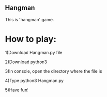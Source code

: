 ## Hangman
This is 'hangman' game.

# How to play:
 
1)Download Hangman.py file

2)Download python3

3)In console, open the directory where the file is

4)Type python3 Hangman.py

5)Have fun!
